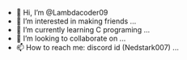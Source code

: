 - 👋 Hi, I’m @Lambdacoder09
- 👀 I’m interested in making friends ...
- 🌱 I’m currently learning C  programing ...
- 💞️ I’m looking to collaborate on ...
- 📫 How to reach me:  discord id (Nedstark007) ...

<!---
Lambdacoder09/Lambdacoder09 is a ✨ special ✨ repository because its `README.md` (this file) appears on your GitHub profile.
You can click the Preview link to take a look at your changes.
--->
